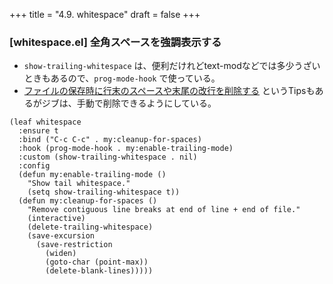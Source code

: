 +++
title = "4.9. whitespace"
draft = false
+++
### [whitespace.el] 全角スペースを強調表示する

* `show-trailing-whitespace` は、便利だけれどtext-modなどでは多少うざいときもあるので、`prog-mode-hook` で使っている。
* [ファイルの保存時に行末のスペースや末尾の改行を削除する](https://qiita.com/itiut@github/items/4d74da2412a29ef59c3a) というTipsもあるがジブは、手動で削除できるようにしている。


```elisp
(leaf whitespace
  :ensure t
  :bind ("C-c C-c" . my:cleanup-for-spaces)
  :hook (prog-mode-hook . my:enable-trailing-mode)
  :custom (show-trailing-whitespace . nil)
  :config
  (defun my:enable-trailing-mode ()
    "Show tail whitespace."
    (setq show-trailing-whitespace t))
  (defun my:cleanup-for-spaces ()
    "Remove contiguous line breaks at end of line + end of file."
    (interactive)
    (delete-trailing-whitespace)
    (save-excursion
      (save-restriction
		(widen)
		(goto-char (point-max))
		(delete-blank-lines)))))
```


